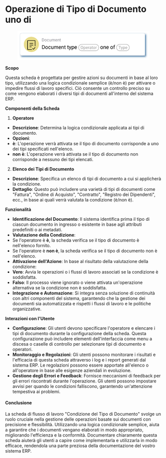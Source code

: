 # Operazione di Tipo di Documento uno di

<figure><img src="../../../.gitbook/assets/userlmn_14ab8ac5e693d9bbe68d178795d12a9f.png" alt=""><figcaption></figcaption></figure>

**Scopo**

Questa scheda è progettata per gestire azioni su documenti in base al loro tipo, utilizzando una logica condizionale semplice (è/non è) per attivare o impedire flussi di lavoro specifici. Ciò consente un controllo preciso su come vengono elaborati i diversi tipi di documenti all'interno del sistema ERP.

**Componenti della Scheda**

1. **Operatore**
* **Descrizione**: Determina la logica condizionale applicata ai tipi di documento.
* **Opzioni**:
* **è**: L'operazione verrà attivata se il tipo di documento corrisponde a uno dei tipi specificati nell'elenco.
* **non è**: L'operazione verrà attivata se il tipo di documento non corrisponde a nessuno dei tipi elencati.
2. **Elenco dei Tipi di Documento**
* **Descrizione**: Specifica un elenco di tipi di documento a cui si applicherà la condizione.
* **Dettaglio**: Questo può includere una varietà di tipi di documenti come "Fattura", "Ordine di Acquisto", "Contratto", "Registro dei Dipendenti", ecc., in base ai quali verrà valutata la condizione (è/non è).

**Funzionalità**

* **Identificazione del Documento**: Il sistema identifica prima il tipo di ciascun documento in ingresso o esistente in base agli attributi predefiniti o ai metadati.
* **Valutazione della Condizione**:
* Se l'operatore è **è**, la scheda verifica se il tipo di documento è nell'elenco fornito.
* Se l'operatore è **non è**, la scheda verifica se il tipo di documento non è nell'elenco.
* **Attivazione dell'Azione**: In base al risultato della valutazione della condizione:
* **Vero**: Avvia le operazioni o i flussi di lavoro associati se la condizione è soddisfatta.
* **Falso**: Il processo viene ignorato o viene attivata un'operazione alternativa se la condizione non è soddisfatta.
* **Integrazione e Automazione**: Si integra senza soluzione di continuità con altri componenti del sistema, garantendo che la gestione dei documenti sia automatizzata e rispetti i flussi di lavoro e le politiche organizzative.

**Interazioni con l'Utente**

* **Configurazione**: Gli utenti devono specificare l'operatore e elencare i tipi di documento durante la configurazione della scheda. Questa configurazione può includere elementi dell'interfaccia come menu a discesa o caselle di controllo per selezionare tipi di documento e operatori.
* **Monitoraggio e Regolazioni**: Gli utenti possono monitorare i risultati e l'efficacia di questa scheda attraverso i log e i report generati dal sistema ERP. Le regolazioni possono essere apportate all'elenco o all'operatore in base alle esigenze aziendali in evoluzione.
* **Gestione degli Errori e Feedback**: Fornisce meccanismi di feedback per gli errori riscontrati durante l'operazione. Gli utenti possono impostare avvisi per quando le condizioni falliscono, garantendo un'attenzione tempestiva ai problemi.

#### Conclusione

La scheda di flusso di lavoro "Condizione del Tipo di Documento" svolge un ruolo cruciale nella gestione delle operazioni basate sui documenti con precisione e flessibilità. Utilizzando una logica condizionale semplice, aiuta a garantire che i documenti vengano elaborati in modo appropriato, migliorando l'efficienza e la conformità. Documentare chiaramente questa scheda aiuterà gli utenti a capire come implementarla e utilizzarla in modo efficace, rendendola una parte preziosa della documentazione del vostro sistema ERP.
